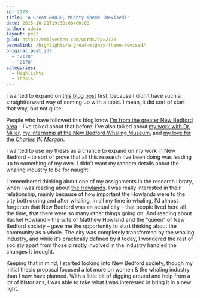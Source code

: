 ```yaml
---
id: 2178
title: 'A Great &#038; Mighty Theme (Revised)'
date: 2015-10-21T19:38:08+00:00
author: admin
layout: post
guid: http://emilyesten.com/words/?p=2178
permalink: /highlights/a-great-mighty-theme-revised/
original_post_id:
  - "2178"
  - "2178"
categories:
  - Highlights
  - Thesis
---
```

I wanted to expand on [this blog post](https://www.honors.umass.edu/blog/eesten/moral-voyage-mighty-theme) first, because I didn’t have such a straightforward way of coming up with a topic. I mean, it did sort of start that way, but not quite.

People who have followed this blog know [I’m from the greater New Bedford area](http://sheishistoric.tumblr.com/post/84017941251/the-last-lecture) &#8211; I’ve talked about that before. I’ve also talked about [my work with Dr. Miller](http://sheishistoric.tumblr.com/tagged/history+298), [my internship at the New Bedford Whaling Museum,](http://sheishistoric.tumblr.com/post/95819731502/summer-in-the-library) and [my love for the _Charles W. Morgan_](http://sheishistoric.tumblr.com/post/90180268567/cwm).

I wanted to use my thesis as a chance to expand on my work in New Bedford &#8211; to sort of prove that all this research I’ve been doing was leading up to something of my own. I didn’t want my random details about the whaling industry to be for naught!

I remembered thinking about one of my assignments in the research library, when I was reading about [the Howlands](http://t.umblr.com/redirect?z=http%3A%2F%2Fwhalingmuseumblog.org%2F2014%2F07%2F21%2Fmatthew-and-rachel-howland%2F&t=OTUwMmU4OGI2MjA5ODhkMWU5NjNiNzc5MGYwZDMwYjkwNmIwNmI1YixmbVNuaEZJeg%3D%3D). I was really interested in their relationship, mainly because of how important the Howlands were to the city both during and after whaling. In all my time in whaling, I’d almost forgotten that New Bedford was an actual city &#8211; that people lived here all the time, that there were so many other things going on. And reading about Rachel Howland &#8211; the wife of Matthew Howland and the “queen” of New Bedford society &#8211; gave me the opportunity to start thinking about the community as a whole. The city was completely transformed by the whaling industry, and while it’s practically defined by it today, I wondered the rest of society apart from those directly involved in the industry handled the changes it brought.

Keeping that in mind, I started looking into New Bedford society, though my initial thesis proposal focused a lot more on women & the whaling industry than I now have planned. With a little bit of digging around and help from a lot of historians, I was able to take what I was interested in bring it in a new light.